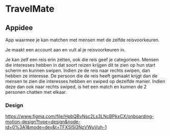 # TravelMate

## Appidee

App waarmee je kan matchen met mensen met de zelfde reisvoorkeuren.

Je maakt een account aan en vult al je reisvoorkeuren in.

Je kan zelf een reis erin zetten, ook die reis geef je categorieen. Mensen die interesses hebben in dat soort reizen krijgen dit te zien op hun start scherm en kunnen swipen. Indien ze de reis naar rechts swipen, dan hebben ze interesse.
De persoon die de reis heeft gemaakt krijgt dan de mensen te zien die interesses hebben en swiped op dezelfde manier. Indien deze dan ook naar rechts swiped, is het een match en kunnen de 2 personen chatten met elkaar.

### Design

https://www.figma.com/file/HpbQBvNsc2Ls3LNcBPkxCX/onboarding-motion-design?type=design&node-id=0%3A1&mode=dev&t=TFXSl5l3NzVWuVuh-1

